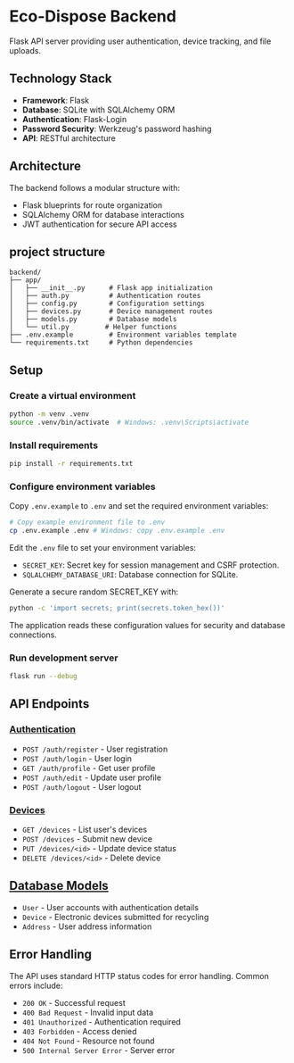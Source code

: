 # Eco-Dispose Backend

Flask API server providing user authentication, device tracking, and file uploads.

## Technology Stack

- **Framework**: Flask
- **Database**: SQLite with SQLAlchemy ORM
- **Authentication**: Flask-Login
- **Password Security**: Werkzeug's password hashing
- **API**: RESTful architecture

## Architecture

The backend follows a modular structure with:

- Flask blueprints for route organization
- SQLAlchemy ORM for database interactions
- JWT authentication for secure API access

## project structure

```text
backend/
├── app/
│   ├── __init__.py      # Flask app initialization
│   ├── auth.py          # Authentication routes
│   ├── config.py        # Configuration settings
│   ├── devices.py       # Device management routes
│   ├── models.py        # Database models
│   └── util.py         # Helper functions
├── .env.example         # Environment variables template
└── requirements.txt     # Python dependencies
```

## Setup

### Create a virtual environment

```bash
python -m venv .venv
source .venv/bin/activate  # Windows: .venv\Scripts\activate
```

### Install requirements

```bash
pip install -r requirements.txt
```

### Configure environment variables

Copy `.env.example` to `.env` and set the required environment variables:

```bash
# Copy example environment file to .env
cp .env.example .env # Windows: copy .env.example .env
```

Edit the `.env` file to set your environment variables:

- `SECRET_KEY`: Secret key for session management and CSRF protection.
- `SQLALCHEMY_DATABASE_URI`: Database connection for SQLite.

Generate a secure random SECRET_KEY with:

```bash
python -c 'import secrets; print(secrets.token_hex())'
```

The application reads these configuration values for security and database connections.

### Run development server

```bash
flask run --debug
```

## API Endpoints

### [Authentication](../docs/api/auth.md)

- `POST /auth/register` - User registration
- `POST /auth/login` - User login
- `GET /auth/profile` - Get user profile
- `POST /auth/edit` - Update user profile
- `POST /auth/logout` - User logout

### [Devices](../docs/api/devices.md)

- `GET /devices` - List user's devices
- `POST /devices` - Submit new device
- `PUT /devices/<id>` - Update device status
- `DELETE /devices/<id>` - Delete device

## [Database Models](../docs/api/index.md#database-schema)

- `User` - User accounts with authentication details
- `Device` - Electronic devices submitted for recycling
- `Address` - User address information

## Error Handling

The API uses standard HTTP status codes for error handling. Common errors include:

- `200 OK` - Successful request
- `400 Bad Request` - Invalid input data
- `401 Unauthorized` - Authentication required
- `403 Forbidden` - Access denied
- `404 Not Found` - Resource not found
- `500 Internal Server Error` - Server error
